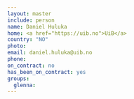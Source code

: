 ```yaml
---
layout: master
include: person
name: Daniel Huluka
home: <a href="https://uib.no">UiB</a>
country: "NO"
photo:
email: daniel.huluka@uib.no
phone:
on_contract: no
has_been_on_contract: yes
groups:
  glenna:
---
```

